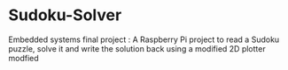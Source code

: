# Sudoku-Solver
Embedded systems final project : A Raspberry Pi project to read a Sudoku puzzle, solve it and write the solution back using a modified 2D plotter modfied 
